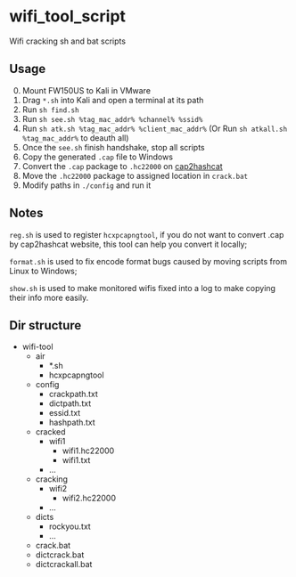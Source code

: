 # wifi_tool_script
Wifi cracking sh and bat scripts

## Usage
0. Mount FW150US to Kali in VMware
1. Drag `*.sh` into Kali and open a terminal at its path
2. Run `sh find.sh`
3. Run `sh see.sh %tag_mac_addr% %channel% %ssid%`
4. Run `sh atk.sh %tag_mac_addr% %client_mac_addr%` (Or Run `sh atkall.sh %tag_mac_addr%` to deauth all)
5. Once the `see.sh` finish handshake, stop all scripts
6. Copy the generated `.cap` file to Windows
7. Convert the `.cap` package to `.hc22000` on <a href='https://hashcat.net/cap2hashcat' target='_blank'>cap2hashcat</a>
8. Move the `.hc22000` package to assigned location in `crack.bat`
9. Modify paths in `./config` and run it

## Notes
`reg.sh` is used to register `hcxpcapngtool`, if you do not want to convert .cap by cap2hashcat website, this tool can help you convert it locally;

`format.sh` is used to fix encode format bugs caused by moving scripts from Linux to Windows;

`show.sh` is used to make monitored wifis fixed into a log to make copying their info more easily.

## Dir structure
- wifi-tool
  - air
    - *.sh
    - hcxpcapngtool
  - config
    - crackpath.txt
    - dictpath.txt
    - essid.txt
    - hashpath.txt
  - cracked
    - wifi1
      - wifi1.hc22000
      - wifi1.txt
    - ...
  - cracking
    - wifi2
      - wifi2.hc22000
    - ...
  - dicts
    - rockyou.txt
    - ...
  - crack.bat
  - dictcrack.bat
  - dictcrackall.bat

<!-- ## Environment
|              Linux              | Windows | CUDA  | hashcat |
| :-----------------------------: | :-----: | :---: | :-----: |
| Kali-Linux-2021.4a-vmware-amd64 |   10    | 11.4+ | 6.0.0+  | -->
